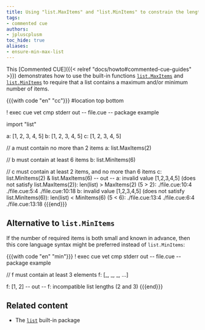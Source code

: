 ```yaml
---
title: Using "list.MaxItems" and "list.MinItems" to constrain the length of a list
tags:
- commented cue
authors:
- jpluscplusm
toc_hide: true
aliases:
- ensure-min-max-list
---
```


This [Commented CUE]({{< relref "docs/howto#commented-cue-guides" >}})
demonstrates how to use the built-in functions
[`list.MaxItems`](https://pkg.go.dev/cuelang.org/go/pkg/list#MaxItems) and
[`list.MinItems`](https://pkg.go.dev/cuelang.org/go/pkg/list#MinItems)
to require that a list contains a maximum and/or minimum number of items.

{{{with code "en" "cc"}}}
#location top bottom

! exec cue vet
cmp stderr out
-- file.cue --
package example

import "list"

a: [1, 2, 3, 4, 5]
b: [1, 2, 3, 4, 5]
c: [1, 2, 3, 4, 5]

// a must contain no more than 2 items
a: list.MaxItems(2)

// b must contain at least 6 items
b: list.MinItems(6)

// c must contain at least 2 items, and no more than 6 items
c: list.MinItems(2) & list.MaxItems(6)
-- out --
a: invalid value [1,2,3,4,5] (does not satisfy list.MaxItems(2)): len(list) > MaxItems(2) (5 > 2):
    ./file.cue:10:4
    ./file.cue:5:4
    ./file.cue:10:18
b: invalid value [1,2,3,4,5] (does not satisfy list.MinItems(6)): len(list) < MinItems(6) (5 < 6):
    ./file.cue:13:4
    ./file.cue:6:4
    ./file.cue:13:18
{{{end}}}

## Alternative to `list.MinItems`

If the number of required items is both small and known in advance, then this
core language syntax might be preferred instead of `list.MinItems`:

{{{with code "en" "min"}}}
! exec cue vet
cmp stderr out
-- file.cue --
package example

// f must contain at least 3 elements
f: [_, _, _, ...]

f: [1, 2]
-- out --
f: incompatible list lengths (2 and 3)
{{{end}}}

## Related content

- The [`list`](https://pkg.go.dev/cuelang.org/go/pkg/list) built-in package
